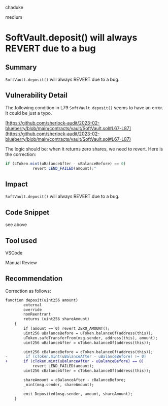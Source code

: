 chaduke

medium

# SoftVault.deposit() will always REVERT due to a bug

## Summary
``SoftVault.deposit()`` will always REVERT due to a bug.

## Vulnerability Detail
The following condition in L79  ``SoftVault.deposit()`` seems to have an error. It could be just a typo. 

[https://github.com/sherlock-audit/2023-02-blueberry/blob/main/contracts/vault/SoftVault.sol#L67-L87](https://github.com/sherlock-audit/2023-02-blueberry/blob/main/contracts/vault/SoftVault.sol#L67-L87)

The logic should be: when it returns zero shares, we need to revert. Here is the correction:

```javascript
if (cToken.mint(uBalanceAfter - uBalanceBefore) == 0)
            revert LEND_FAILED(amount);"
```

## Impact
``SoftVault.deposit()`` will always REVERT due to a bug.


## Code Snippet
see above

## Tool used
VSCode

Manual Review

## Recommendation
Correction as follows:
```diff
function deposit(uint256 amount)
        external
        override
        nonReentrant
        returns (uint256 shareAmount)
    {
        if (amount == 0) revert ZERO_AMOUNT();
        uint256 uBalanceBefore = uToken.balanceOf(address(this));
        uToken.safeTransferFrom(msg.sender, address(this), amount);
        uint256 uBalanceAfter = uToken.balanceOf(address(this));

        uint256 cBalanceBefore = cToken.balanceOf(address(this));
-        if (cToken.mint(uBalanceAfter - uBalanceBefore) != 0)
+       if (cToken.mint(uBalanceAfter - uBalanceBefore) == 0)
            revert LEND_FAILED(amount);
        uint256 cBalanceAfter = cToken.balanceOf(address(this));

        shareAmount = cBalanceAfter - cBalanceBefore;
        _mint(msg.sender, shareAmount);

        emit Deposited(msg.sender, amount, shareAmount);
    }
```
